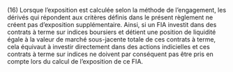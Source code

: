 (16) Lorsque l’exposition est calculée selon la méthode de l’engagement, les dérivés qui répondent aux critères définis dans le présent règlement ne créent pas d’exposition supplémentaire. Ainsi, si un FIA investit dans des contrats à terme sur indices boursiers et détient une position de liquidité égale à la valeur de marché sous-jacente totale de ces contrats à terme, cela équivaut à investir directement dans des actions indicielles et ces contrats à terme sur indices ne doivent par conséquent pas être pris en compte lors du calcul de l’exposition de ce FIA.